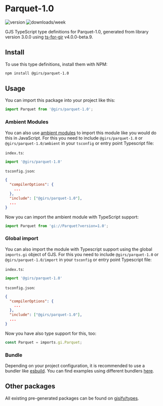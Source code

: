 
# Parquet-1.0

![version](https://img.shields.io/npm/v/@girs/parquet-1.0)
![downloads/week](https://img.shields.io/npm/dw/@girs/parquet-1.0)


GJS TypeScript type definitions for Parquet-1.0, generated from library version 3.0.0 using [ts-for-gir](https://github.com/gjsify/ts-for-gir) v4.0.0-beta.9.


## Install

To use this type definitions, install them with NPM:
```bash
npm install @girs/parquet-1.0
```

## Usage

You can import this package into your project like this:
```ts
import Parquet from '@girs/parquet-1.0';
```

### Ambient Modules

You can also use [ambient modules](https://github.com/gjsify/ts-for-gir/tree/main/packages/cli#ambient-modules) to import this module like you would do this in JavaScript.
For this you need to include `@girs/parquet-1.0` or `@girs/parquet-1.0/ambient` in your `tsconfig` or entry point Typescript file:

`index.ts`:
```ts
import '@girs/parquet-1.0'
```

`tsconfig.json`:
```json
{
  "compilerOptions": {
    ...
  },
  "include": ["@girs/parquet-1.0"],
  ...
}
```

Now you can import the ambient module with TypeScript support: 

```ts
import Parquet from 'gi://Parquet?version=1.0';
```

### Global import

You can also import the module with Typescript support using the global `imports.gi` object of GJS.
For this you need to include `@girs/parquet-1.0` or `@girs/parquet-1.0/import` in your `tsconfig` or entry point Typescript file:

`index.ts`:
```ts
import '@girs/parquet-1.0'
```

`tsconfig.json`:
```json
{
  "compilerOptions": {
    ...
  },
  "include": ["@girs/parquet-1.0"],
  ...
}
```

Now you have also type support for this, too:

```ts
const Parquet = imports.gi.Parquet;
```

### Bundle

Depending on your project configuration, it is recommended to use a bundler like [esbuild](https://esbuild.github.io/). You can find examples using different bundlers [here](https://github.com/gjsify/ts-for-gir/tree/main/examples).

## Other packages

All existing pre-generated packages can be found on [gjsify/types](https://github.com/gjsify/types).

